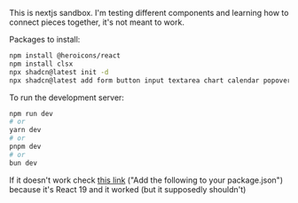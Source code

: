 This is nextjs sandbox. I'm testing different components and learning how to connect pieces together, it's not meant to work.


Packages to install:

```bash
npm install @heroicons/react
npm install clsx
npx shadcn@latest init -d
npx shadcn@latest add form button input textarea chart calendar popover
```

To run the development server:

```bash
npm run dev
# or
yarn dev
# or
pnpm dev
# or
bun dev
```

If it doesn't work check [this link](https://ui.shadcn.com/docs/react-19#recharts) ("Add the following to your package.json") because it's React 19 and it worked (but it supposedly shouldn't)
